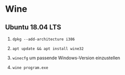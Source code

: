 # Wine

## Ubuntu 18.04 LTS

1.  `dpkg --add-architecture i386`

2.  `apt update && apt install wine32`

3.  `winecfg` um passende Windows-Version einzustellen

4.  `wine program.exe`
